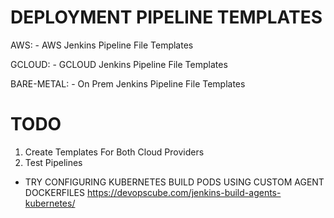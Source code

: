 # DEPLOYMENT PIPELINE TEMPLATES

AWS:
    - AWS Jenkins Pipeline File Templates

GCLOUD:
    - GCLOUD Jenkins Pipeline File Templates

BARE-METAL:
    - On Prem Jenkins Pipeline File Templates


# TODO

1. Create Templates For Both Cloud Providers
2. Test Pipelines

* TRY CONFIGURING KUBERNETES BUILD PODS USING CUSTOM AGENT DOCKERFILES
https://devopscube.com/jenkins-build-agents-kubernetes/
